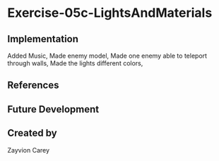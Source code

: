 # Exercise-05c-LightsAndMaterials


## Implementation
Added Music,
Made enemy model,
Made one enemy able to teleport through walls,
Made the lights different colors,

## References

## Future Development

## Created by
Zayvion Carey

